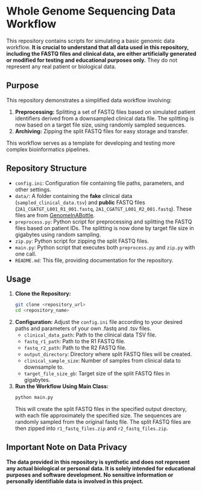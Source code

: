 # Whole Genome Sequencing Data Workflow

This repository contains scripts for simulating a basic genomic data workflow. **It is crucial to understand that all data used in this repository, including the FASTQ files and clinical data, are either artificially generated or modified for testing and educational purposes only.** They do not represent any real patient or biological data.

## Purpose

This repository demonstrates a simplified data workflow involving:

1.  **Preprocessing:** Splitting a set of FASTQ files based on simulated patient identifiers derived from a downsampled clinical data file. The splitting is now based on a target file size, using randomly sampled sequences.
2.  **Archiving:** Zipping the split FASTQ files for easy storage and transfer.

This workflow serves as a template for developing and testing more complex bioinformatics pipelines.

## Repository Structure

*   `config.ini`: Configuration file containing file paths, parameters, and other settings.
*   `data/`: A folder containing the **fake** clinical data (`sampled_clinical_data.tsv`) and **public** FASTQ files (`2A1_CGATGT_L001_R1_001.fastq`, `2A1_CGATGT_L001_R2_001.fastq`). These files are from [GenomeInABottle](https://github.com/genome-in-a-bottle/giab_data_indexes).
*   `preprocess.py`: Python script for preprocessing and splitting the FASTQ files based on patient IDs. The splitting is now done by target file size in gigabytes using random sampling.
*   `zip.py`: Python script for zipping the split FASTQ files.
*   `main.py`: Python script that executes both `preprocess.py` and `zip.py` with one call.
*   `README.md`: This file, providing documentation for the repository.

## Usage

1.  **Clone the Repository:**
    ```bash
    git clone <repository_url>
    cd <repository_name>
    ```
2.  **Configuration:** Adjust the `config.ini` file according to your desired paths and parameters of your own .fastq and .tsv files.
    *   `clinical_data_path`: Path to the clinical data TSV file.
    *   `fastq_r1_path`: Path to the R1 FASTQ file.
    *   `fastq_r2_path`: Path to the R2 FASTQ file.
    *   `output_directory`: Directory where split FASTQ files will be created.
    *   `clinical_sample_size`: Number of samples from clinical data to downsample to.
    *   `target_file_size_gb`: Target size of the split FASTQ files in gigabytes.
3.  **Run the Workflow Using Main Class:**
    ```bash
    python main.py
    ```
    This will create the split FASTQ files in the specified output directory, with each file approximately the specified size. The sequences are randomly sampled from the original fastq file.  The split FASTQ files are then zipped into `r1_fastq_files.zip` and `r2_fastq_files.zip`.

## Important Note on Data Privacy

**The data provided in this repository is synthetic and does not represent any actual biological or personal data. It is solely intended for educational purposes and software development. No sensitive information or personally identifiable data is involved in this project.**
